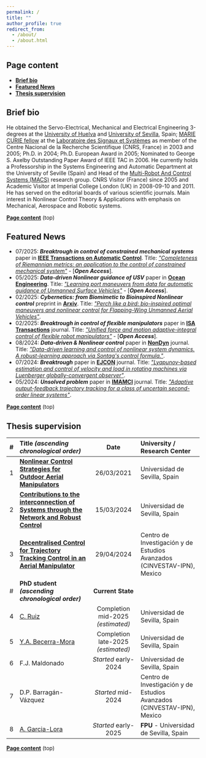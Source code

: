 ```yaml
---
permalink: /
title: ""
author_profile: true
redirect_from: 
  - /about/
  - /about.html
---
```


## Page content

- **[Brief bio](#brief-bio)**
- **[Featured News](#featured-news)**
- **[Thesis supervision](#thesis-supervision)**

<!-- This one is automatic but losing the top link
* TOC
{:toc}
-->

## Brief bio

He obtained the Servo-Electrical, Mechanical and Electrical Engineering 3-degrees at the [University of Huelva](https://www.uhu.es/english/) and [University of Sevilla](https://www.us.es), Spain; [MARIE CURIE fellow](https://marie-sklodowska-curie-actions.ec.europa.eu) at the [Laboratoire des Signaux et Systèmes](https://l2s.centralesupelec.fr/en/) as member of the Centre Nacional de la Recherche Scientifique (CNRS, France) in 2003 and 2005; Ph.D. in 2004; Ph.D. European Award in 2005; Nominated to George S. Axelby Outstanding Paper Award of IEEE TAC in 2006. He currently holds a Professorship in the Systems Engineering and Automatic Department at the University of Seville (Spain) and Head of the [Multi-Robot And Control Systems (MACS)](https://investigacion.us.es/sisius/sis_depgrupos.php?ct=&cs=&seltext=TEP-995&selfield=CodPAI) research group. CNRS Visitor (France) since 2005 and Academic Visitor at Imperial College London (UK) in 2008-09-10 and 2011. He has served on the editorial boards of various scientific journals. Main interest in Nonlinear Control Theory & Applications with emphasis on Mechanical, Aerospace and Robotic systems.

**[Page content](#page-content)** \(top\)

## Featured News

- 07/2025: ***Breaktrough in control of constrained mechanical systems*** paper in **[<i class="ai ai-ieee ai-fw icon-pad-left"></i>IEEE Transactions on Automatic Control](https://ieeexplore.ieee.org/xpl/RecentIssue.jsp?punumber=9)**. Title: *["Completeness of Riemannian metrics: an application to the control of constrained mechanical system"](https://ieeexplore.ieee.org/document/11106741)* - [<i class="ai ai-ieee ai-fw icon-pad-left"></i>***Open Access***].
- 05/2025: ***Data-driven Nonlinear guidance of USV*** paper in **[<i class="ai ai-elsevier ai-fw icon-pad-left"></i>Ocean Engineering](https://www.sciencedirect.com/journal/ocean-engineering)**. Title: *["Learning port maneuvers from data for automatic guidance of Unmanned Surface Vehicles"](https://doi.org/10.1016/j.oceaneng.2025.121506)* - [<i class="ai ai-elsevier ai-fw icon-pad-left"></i>***Open Access***].
- 02/2025: ***Cybernetics: from Biomimetic to Bioinspired Nonlinear control*** preprint in **[<i class="ai ai-arxiv ai-fw icon-pad-left"></i>Arxiv](https://arxiv.org)**. Title: *["Perch like a bird: bio-inspired optimal maneuvers and nonlinear control for Flapping-Wing Unmanned Aerial Vehicles"](https://doi.org/10.48550/arXiv.2502.09728)*.
- 02/2025: ***Breaktrough in control of flexible manipulators*** paper in **[<i class="ai ai-elsevier ai-fw icon-pad-left"></i>ISA Transactions](https://www.sciencedirect.com/journal/isa-transactions)** journal. Title: *["Unified force and motion adaptive-integral control of flexible robot manipulators"](https://doi.org/10.1016/j.isatra.2025.01.030)* - [<i class="ai ai-elsevier ai-fw icon-pad-left"></i>***Open Access***].
- 08/2024: ***Data-driven & Nonlinear control*** paper in **[<i class="ai ai-springer ai-fw icon-pad-left"></i>NonDyn](https://link.springer.com/journal/11071)** journal. Title: *["Data-driven learning and control of nonlinear system dynamics. A robust-learning approach via Sontag's control formula."](https://doi.org/10.1007/s11071-024-10149-1)*.
- 07/2024: ***Breaktrough*** paper in **[<i class="ai ai-elsevier ai-fw icon-pad-left"></i>EJCON](https://www.sciencedirect.com/journal/european-journal-of-control)** journal. Title: *["Lyapunov-based estimation and control of velocity and load in rotating machines via Luenberger globally-convergent observer"](https://doi.org/10.1016/j.ejcon.2024.101092)*.
- 05/2024: ***Unsolved problem*** paper in **[IMAMCI](https://academic.oup.com/imamci)** journal. Title: *["Adaptive output-feedback trajectory tracking for a class of uncertain second-order linear systems"](https://doi.org/10.1093/imamci/dnae021)*.
<!-- - 2024.0: **[Preprint]** [[Arxiv](https://arxiv.org/abs/2212.08057)] -->
<!-- Comment -->

**[Page content](#page-content)** \(top\)

## Thesis supervision

<!-- 
- 26/03/2021: [**Nonlinear Control Strategies for Outdoor Aerial Manipulators**](https://prisma.us.es/publicacion/183826). Universidad de Sevilla, Spain.
- 15/03/2024: [**Contributions to the interconnection of Systems through the Network and Robust Control**](https://prisma.us.es/publicacion/243652). Universidad de Sevilla, Spain.
- 29/04/2024: [**Decentralised Control for Trajectory Tracking Control in an Aerial Manipulator**](https://prisma.us.es/publicacion/246718). Centro de Investigación y de Estudios Avanzados (CINVESTAV-IPN), Mexico.
-->

|#| Title *(ascending chronological order)*  | Date   | University / Research Center |
|-| :--------        | :------:| :------------------------------------------------------------ |
|1| [**Nonlinear Control Strategies for Outdoor Aerial Manipulators**](https://prisma.us.es/publicacion/183826)   | 26/03/2021   | Universidad de Sevilla, Spain |
|2| [**Contributions to the interconnection of Systems through the Network and Robust Control**](https://prisma.us.es/publicacion/243652)   | 15/03/2024  | Universidad de Sevilla, Spain |
|3| [**Decentralised Control for Trajectory Tracking Control in an Aerial Manipulator**](https://prisma.us.es/publicacion/246718)    | 29/04/2024  | Centro de Investigación y de Estudios Avanzados (CINVESTAV-IPN), Mexico  |
|#| **PhD student** ***(ascending chronological order)*** | **Current State** | |
|4| [C. Ruiz](https://prisma.us.es/investigador/8612) | Completion mid-2025 *(estimated)* | Universidad de Sevilla, Spain |
|5| [Y.A. Becerra-Mora](https://prisma.us.es/investigador/9333) | Completion late-2025 *(estimated)* | Universidad de Sevilla, Spain |
|6| F.J. Maldonado | *Started* early-2024 | Universidad de Sevilla, Spain |
|7| D.P. Barragán-Vázquez | *Started* mid-2024 | Centro de Investigación y de Estudios Avanzados (CINVESTAV-IPN), Mexico |
|8| [A. Garcia-Lora](https://prisma.us.es/investigador/9349) | *Started* early-2025 | **FPU** - Universidad de Sevilla, Spain |

**[Page content](#page-content)** \(top\)
